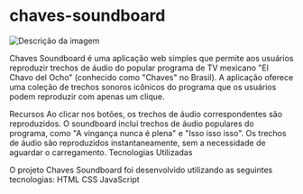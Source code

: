 # chaves-soundboard
![Descrição da imagem](chaves-soundboard/imagens/chaves.jpg)

Chaves Soundboard é uma aplicação web simples que permite aos usuários reproduzir trechos de áudio do popular programa de TV mexicano "El Chavo del Ocho" (conhecido como "Chaves" no Brasil). A aplicação oferece uma coleção de trechos sonoros icônicos do programa que os usuários podem reproduzir com apenas um clique.

Recursos
Ao clicar nos botões, os trechos de áudio correspondentes são reproduzidos.
O soundboard inclui trechos de áudio populares do programa, como "A vingança nunca é plena" e "Isso isso isso".
Os trechos de áudio são reproduzidos instantaneamente, sem a necessidade de aguardar o carregamento.
Tecnologias Utilizadas

O projeto Chaves Soundboard foi desenvolvido utilizando as seguintes tecnologias:
HTML
CSS
JavaScript
